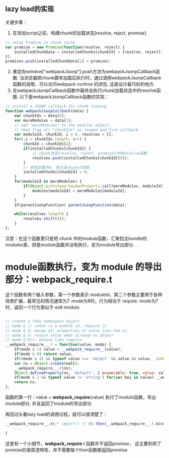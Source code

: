## lazy load的实现
关键步骤：
1. 在添加script之前，构建chunk的加载状态[resolve, reject, promise]
```js
// setup Promise in chunk cache
var promise = new Promise(function(resolve, reject) {
    installedChunkData = installedChunks[chunkId] = [resolve, reject];
});
promises.push(installedChunkData[2] = promise);
```
2. 重定向window["webpackJsonp"].push方法为webpackJsonpCallback函数. 当浏览器把chunk脚本加载后执行时，通过调用webpackJsonpCallback函数的调用，可以访问webpack runtime 的闭包. 这是设计最巧妙的地方.
3. 在webpackJsonpCallback函数中最终会执行chunk加载状态中的resolve函数.
以下是webpackJsonpCallback函数的实现：

```js
// install a JSONP callback for chunk loading
function webpackJsonpCallback(data) {
    var chunkIds = data[0];
    var moreModules = data[1];
    // add "moreModules" to the modules object,
    // then flag all "chunkIds" as loaded and fire callback
    var moduleId, chunkId, i = 0, resolves = [];
    for(;i < chunkIds.length; i++) {
        chunkId = chunkIds[i];
        if(installedChunks[chunkId]) {
            // chunk状态[resolve, reject, promise]中的resolve函数
            resolves.push(installedChunks[chunkId][0]);  
        }
        // 把状态置为0, 表示该chunk已加载
        installedChunks[chunkId] = 0;
    }
    for(moduleId in moreModules) {
        if(Object.prototype.hasOwnProperty.call(moreModules, moduleId)) {
            modules[moduleId] = moreModules[moduleId];
        }
    }
    if(parentJsonpFunction) parentJsonpFunction(data);

    while(resolves.length) {
        resolves.shift()();
    }
};
```
注意：在这个函数里只是把 chunk 中的module函数，汇聚到主bundle的modules里，但是module函数并没有执行，变为module导出部分.

# module函数执行，变为 module 的导出部分：__webpack_require__.t
这个函数有两个输入参数，第一个参数表示 moduleId，第二个参数主要用于各种场景扩展，最常见的情况通常为7.
mode为8时，行为相当于 require.
mode为7时，返回一个行为类似于 es6 module.

```js

// create a fake namespace object
// mode & 1: value is a module id, require it
// mode & 2: merge all properties of value into the ns
// mode & 4: return value when already ns object
// mode & 8|1: behave like require
__webpack_require__.t = function(value, mode) {
    if(mode & 1) value = __webpack_require__(value);
    if(mode & 8) return value;
    if((mode & 4) && typeof value === 'object' && value && value.__esModule) return value;
    var ns = Object.create(null);
    __webpack_require__.r(ns);
    Object.defineProperty(ns, 'default', { enumerable: true, value: value });
    if(mode & 2 && typeof value != 'string') for(var key in value) __webpack_require__.d(ns, key, function(key) { return value[key]; }.bind(null, key));
    return ns;
};

```
函数的第一行：value = __webpack_require__(value)
执行了module函数，导出module部分, 并且返回了module的导出部分.

再回过头看lazy load的调用过程，就可以很清楚了：
```js
__webpack_require__.e(/* import() */ 0).then(__webpack_require__.t.bind(null, 2, 7)).then(function (_ref) {
    ...
}
```

这里有一个小细节，__webpack_require__.t 函数并不返回promise， 这主要利用了 promise的值穿透特性，并不需要每个then函数都返回promise.